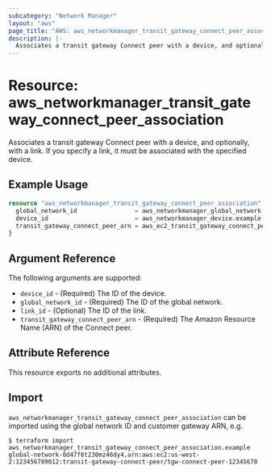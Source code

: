 ```yaml
---
subcategory: "Network Manager"
layout: "aws"
page_title: "AWS: aws_networkmanager_transit_gateway_connect_peer_association"
description: |-
  Associates a transit gateway Connect peer with a device, and optionally, with a link.
---
```


# Resource: aws_networkmanager_transit_gateway_connect_peer_association

Associates a transit gateway Connect peer with a device, and optionally, with a link.
If you specify a link, it must be associated with the specified device.

## Example Usage

```terraform
resource "aws_networkmanager_transit_gateway_connect_peer_association" "example" {
  global_network_id                = aws_networkmanager_global_network.example.id
  device_id                        = aws_networkmanager_device.example.id
  transit_gateway_connect_peer_arn = aws_ec2_transit_gateway_connect_peer.example.arn
}
```

## Argument Reference

The following arguments are supported:

* `device_id` - (Required) The ID of the device.
* `global_network_id` - (Required) The ID of the global network.
* `link_id` - (Optional) The ID of the link.
* `transit_gateway_connect_peer_arn` - (Required) The Amazon Resource Name (ARN) of the Connect peer.

## Attribute Reference

This resource exports no additional attributes.

## Import

`aws_networkmanager_transit_gateway_connect_peer_association` can be imported using the global network ID and customer gateway ARN, e.g.

```
$ terraform import aws_networkmanager_transit_gateway_connect_peer_association.example global-network-0d47f6t230mz46dy4,arn:aws:ec2:us-west-2:123456789012:transit-gateway-connect-peer/tgw-connect-peer-12345678
```
